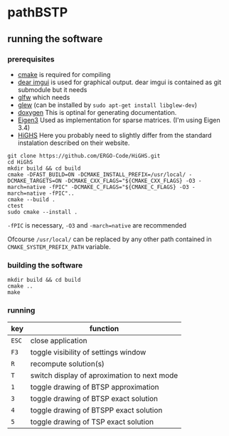 # pathBSTP

## running the software

### prerequisites
- [cmake](https://cmake.org/) is required for compiling
- [dear imgui](https://github.com/ocornut/imgui) is used for graphical output. dear imgui is contained as git submodule but it needs
- [glfw](https://www.glfw.org/) which needs
- [glew](https://github.com/nigels-com/glew) (can be installed by `sudo apt-get install libglew-dev`)
- [doxygen](https://www.doxygen.nl/) This is optinal for generating documentation.
- [Eigen3](https://eigen.tuxfamily.org/) Used as implementation for sparse matrices. (I'm using Eigen 3.4)
- [HiGHS](https://www.maths.ed.ac.uk/hall/HiGHS/#top)
Here you probably need to slightly differ from the standard instalation described on their website.
```
git clone https://github.com/ERGO-Code/HiGHS.git
cd HiGhS
mkdir build && cd build
cmake -DFAST_BUILD=ON -DCMAKE_INSTALL_PREFIX=/usr/local/ -DCMAKE_TARGETS=ON -DCMAKE_CXX_FLAGS="${CMAKE_CXX_FLAGS} -O3 -march=native -fPIC" -DCMAKE_C_FLAGS="${CMAKE_C_FLAGS} -O3 -march=native -fPIC"..
cmake --build .
ctest
sudo cmake --install .
```
`-fPIC` is necessary, `-O3` and `-march=native` are recommended

Ofcourse `/usr/local/` can be replaced by any other path contained in `CMAKE_SYSTEM_PREFIX_PATH` variable.

### building the software
```
mkdir build && cd build
cmake ..
make
```

### running
key   | function
------|-------------
`ESC` | close application
`F3`  | toggle visibility of settings window
`R`   | recompute solution(s)
`T`   | switch display of aproximation to next mode
`1`   | toggle drawing of BTSP approximation
`3`   | toggle drawing of BTSP exact solution
`4`   | toggle drawing of BTSPP exact solution
`5`   | toggle drawing of TSP exact solution
